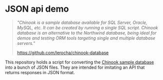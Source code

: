 # JSON api demo

> *"Chinook is a sample database available for SQL Server, Oracle, MySQL, etc. It can be created by running a single SQL script. Chinook database is an alternative to the Northwind database, being ideal for demos and testing ORM tools targeting single and multiple database servers."*
>
> https://github.com/lerocha/chinook-database

This repository holds a script for converting the [Chinook sample database](https://github.com/lerocha/chinook-database) into a bunch of JSON files. They are intended for imitating an API that returns responses in JSON format.
